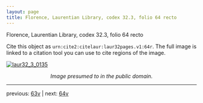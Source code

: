 ```yaml
---
layout: page
title: Florence, Laurentian Library, codex 32.3, folio 64 recto
---
```


Florence, Laurentian Library, codex 32.3, folio 64 recto

Cite this object as `urn:cite2:citelaur:laur32pages.v1:64r`.  The full image is linked to a citation tool you can use to cite regions of the image.

[![laur32_3_0135](http://www.homermultitext.org/iipsrv?IIIF=/project/homer/pyramidal/deepzoom/citelaur/laur32imgs/v1/laur32_3_0135.tif/full/800,/0/default.jpg)](http://www.homermultitext.org/ict2/?urn=urn:cite2:citelaur:laur32imgs.v1:laur32_3_0135) 

<p style="text-align: center; font-style: italic;">Image presumed to in the public domain.</p>

---

previous: [63v](../63v/) | next: [64v](../64v/)